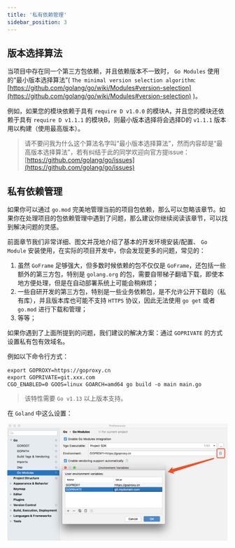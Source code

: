 ```yaml
---
title: '私有依赖管理'
sidebar_position: 3
---
```


## 版本选择算法

当项目中存在同一个第三方包依赖，并且依赖版本不一致时， `Go Modules` 使用的“最小版本选择算法”( `The minimal version selection algorithm`: [https://github.com/golang/go/wiki/Modules#version-selection](https://github.com/golang/go/wiki/Modules#version-selection) )。

例如，如果您的模块依赖于具有 `require D v1.0.0` 的模块A，并且您的模块还依赖于具有 `require D v1.1.1` 的模块B，则最小版本选择将会选择D的 `v1.1.1` 版本用以构建（使用最高版本）。

> 请不要问我为什么这个算法名字叫“最小版本选择算法”，然而内容却是“最高版本选择算法”，若有纠结于此的同学欢迎向官方提issue： [https://github.com/golang/go/issues](https://github.com/golang/go/issues)

## 私有依赖管理

如果你可以通过 `go.mod` 完美地管理当前的项目包依赖，那么可以忽略该章节。如果你在处理项目的包依赖管理中遇到了问题，那么建议你继续阅读该章节，可以找到解决问题的灵感。

前面章节我们非常详细、图文并茂地介绍了基本的开发环境安装/配置、 `Go Module` 安装使用，在实际的项目开发中，你会发现更多的问题，常见的：

1. 虽然 `GoFrame` 足够强大，但多数时候依赖的包不仅仅是 `GoFrame`，还包括一些额外的第三方包，特别是 `golang.org` 的包，需要自带梯子翻墙下载，即使本地方便处理，但是在自动部署系统上可能会稍麻烦；
2. 一些自研开发的第三方包，特别是一些业务依赖包，是不允许公开下载的（私有库），并且版本库也可能不支持 `HTTPS` 协议，因此无法使用 `go get` 或者 `go.mod` 进行下载和管理；
3. 等等；

如果你遇到了上面所提到的问题，我们建议的解决方案：通过 `GOPRIVATE` 的方式设置私有包有效域名。

例如以下命令行方式：

```
export GOPROXY=https://goproxy.cn
export GOPRIVATE=git.xxx.com
CGO_ENABLED=0 GOOS=linux GOARCH=amd64 go build -o main main.go
```

> 该特性需要 `Go v1.13` 以上版本支持。

在 `Goland` 中这么设置：

![](/markdown/116a7861256e6729af00a905be6f5909.png)